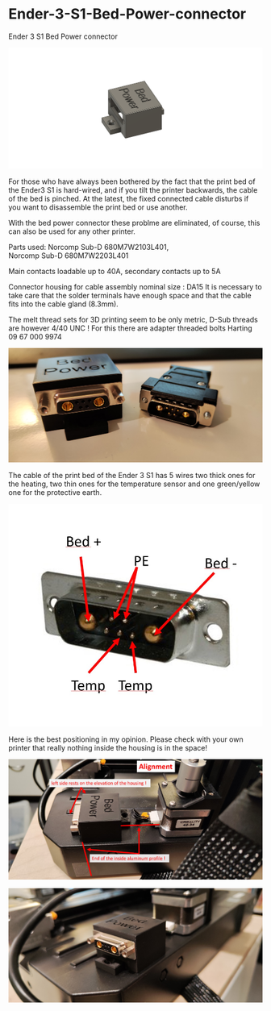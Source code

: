 # Ender-3-S1-Bed-Power-connector
Ender 3 S1 Bed Power connector

![image](https://github.com/Snolte1001/Ender-3-S1-Bed-Power-connector/blob/main/Bed_Power_V3_fin.png)

For those who have always been bothered by the fact that the print bed of the Ender3 S1 is hard-wired, and if you tilt the printer backwards, the cable of the bed is pinched. At the latest, the fixed connected cable disturbs if you want to disassemble the print bed or use another.

With the bed power connector these problme are eliminated, of course, this can also be used for any other printer.

Parts used:
Norcomp Sub-D 680M7W2103L401,  
Norcomp Sub-D 680M7W2203L401

Main contacts loadable up to 40A, secondary contacts up to 5A

Connector housing for cable assembly nominal size : DA15 
It is necessary to take care that the solder terminals have enough space and that the cable fits into the cable gland (8.3mm).

The melt thread sets for 3D printing seem to be only metric, D-Sub threads are however 4/40 UNC ! For this there are adapter threaded bolts
Harting 09 67 000 9974

![image](https://github.com/Snolte1001/Ender-3-S1-Bed-Power-connector/blob/main/Bed%20Power_1.jpg)

The cable of the print bed of the Ender 3 S1 has 5 wires 
two thick ones for the heating, two thin ones for the temperature sensor and one green/yellow one for the protective earth.


![image](https://github.com/Snolte1001/Ender-3-S1-Bed-Power-connector/blob/main/Pinout.jpg)

Here is the best positioning in my opinion.
Please check with your own printer that really nothing inside the housing is in the space! 

![image](https://github.com/Snolte1001/Ender-3-S1-Bed-Power-connector/blob/main/Alignment.jpg)

![image](https://github.com/Snolte1001/Ender-3-S1-Bed-Power-connector/blob/main/Bed%20Power_5.jpg)


